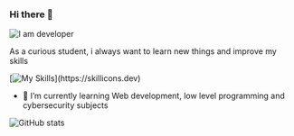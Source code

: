 ### Hi there 👋
![I am developer](https://i.pinimg.com/originals/e4/26/70/e426702edf874b181aced1e2fa5c6cde.gif)

As a curious student, i always want to learn new things and improve my skills

[![My Skills](https://skillicons.dev/icons?i=python,c,linux,django,java,)](https://skillicons.dev)
 
- 🌱 I’m currently learning Web development, low level programming and cybersecurity subjects 


![GitHub stats](https://github-readme-stats.vercel.app/api?username=manophil&show_icons=true)  

